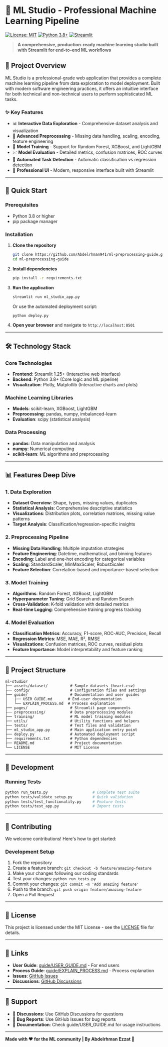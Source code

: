 # 🚀 ML Studio - Professional Machine Learning Pipeline

[![License: MIT](https://img.shields.io/badge/License-MIT-yellow.svg)](https://opensource.org/licenses/MIT)
[![Python 3.8+](https://img.shields.io/badge/python-3.8+-blue.svg)](https://www.python.org/downloads/)
[![Streamlit](https://img.shields.io/badge/Streamlit-1.25+-red.svg)](https://streamlit.io/)

> **A comprehensive, production-ready machine learning studio built with Streamlit for end-to-end ML workflows**

## 🎯 **Project Overview**

ML Studio is a professional-grade web application that provides a complete machine learning pipeline from data exploration to model deployment. Built with modern software engineering practices, it offers an intuitive interface for both technical and non-technical users to perform sophisticated ML tasks.

### ✨ **Key Features**

- 📊 **Interactive Data Exploration** - Comprehensive dataset analysis and visualization
- 🔧 **Advanced Preprocessing** - Missing data handling, scaling, encoding, feature engineering
- 🤖 **Model Training** - Support for Random Forest, XGBoost, and LightGBM
- 📈 **Model Evaluation** - Detailed metrics, confusion matrices, ROC curves
- 🎯 **Automated Task Detection** - Automatic classification vs regression detection
- 📱 **Professional UI** - Modern, responsive interface built with Streamlit

---

## 🚀 **Quick Start**

### Prerequisites
- Python 3.8 or higher
- pip package manager

### Installation

1. **Clone the repository**
   ```bash
   git clone https://github.com/Abdelrhman941/ml-preprocessing-guide.git
   cd ml-preprocessing-guide
   ```

2. **Install dependencies**
   ```bash
   pip install -r requirements.txt
   ```

3. **Run the application**
   ```bash
   streamlit run ml_studio_app.py
   ```
   Or use the automated deployment script:
   ```bash
   python deploy.py
   ```

4. **Open your browser** and navigate to `http://localhost:8501`

---

## 🛠️ **Technology Stack**

### **Core Technologies**
- **Frontend**: Streamlit 1.25+ (Interactive web interface)
- **Backend**: Python 3.8+ (Core logic and ML pipeline)
- **Visualization**: Plotly, Matplotlib (Interactive charts and plots)

### **Machine Learning Libraries**
- **Models**: scikit-learn, XGBoost, LightGBM
- **Preprocessing**: pandas, numpy, imbalanced-learn
- **Evaluation**: scipy (statistical analysis)

### **Data Processing**
- **pandas**: Data manipulation and analysis
- **numpy**: Numerical computing
- **scikit-learn**: ML algorithms and preprocessing

---

## 📊 **Features Deep Dive**

### **1. Data Exploration**
- **Dataset Overview**: Shape, types, missing values, duplicates
- **Statistical Analysis**: Comprehensive descriptive statistics
- **Visualizations**: Distribution plots, correlation matrices, missing value patterns
- **Target Analysis**: Classification/regression-specific insights

### **2. Preprocessing Pipeline**
- **Missing Data Handling**: Multiple imputation strategies
- **Feature Engineering**: Datetime, mathematical, and binning features
- **Encoding**: Label and one-hot encoding for categorical variables
- **Scaling**: StandardScaler, MinMaxScaler, RobustScaler
- **Feature Selection**: Correlation-based and importance-based selection

### **3. Model Training**
- **Algorithms**: Random Forest, XGBoost, LightGBM
- **Hyperparameter Tuning**: Grid Search and Random Search
- **Cross-Validation**: K-fold validation with detailed metrics
- **Real-time Logging**: Comprehensive training progress tracking

### **4. Model Evaluation**
- **Classification Metrics**: Accuracy, F1-score, ROC-AUC, Precision, Recall
- **Regression Metrics**: MSE, MAE, R², RMSE
- **Visualizations**: Confusion matrices, ROC curves, residual plots
- **Feature Importance**: Model interpretability and feature ranking

---

## 📁 **Project Structure**

```
ml-studio/
├── assets/dataset/          # Sample datasets (heart.csv)
├── config/                  # Configuration files and settings
├── guide/                   # Documentation and user guides
│   ├── USER_GUIDE.md       # End-user documentation
│   └── EXPLAIN_PROCESS.md  # Process explanation
├── pages/                   # Streamlit page components
├── preprocessing/           # Data preprocessing modules
├── training/                # ML model training modules
├── utils/                   # Utility functions and helpers
├── tests/                   # Test files and validation
├── ml_studio_app.py         # Main application entry point
├── deploy.py                # Automated deployment script
├── requirements.txt         # Python dependencies
├── README.md                # Project documentation
└── LICENSE                  # MIT License
```

---

## 🧪 **Development**

### **Running Tests**
```bash
python run_tests.py                    # Complete test suite
python tests/validate_setup.py         # Quick validation
python tests/test_functionality.py     # Feature tests
python tests/test_app.py               # Import tests
```

---

## 🤝 **Contributing**

We welcome contributions! Here's how to get started:

### **Development Setup**
1. Fork the repository
2. Create a feature branch: `git checkout -b feature/amazing-feature`
3. Make your changes following our coding standards
4. Test your changes: `python run_tests.py`
5. Commit your changes: `git commit -m 'Add amazing feature'`
6. Push to the branch: `git push origin feature/amazing-feature`
7. Open a Pull Request

---

## 📝 **License**

This project is licensed under the MIT License - see the [LICENSE](LICENSE) file for details.

---

## 🔗 **Links**

- **User Guide**: [guide/USER_GUIDE.md](guide/USER_GUIDE.md) - For end users
- **Process Guide**: [guide/EXPLAIN_PROCESS.md](guide/EXPLAIN_PROCESS.md) - Process explanation
- **Issues**: [GitHub Issues](https://github.com/Abdelrhman941/ml-preprocessing-guide/issues)
- **Discussions**: [GitHub Discussions](https://github.com/Abdelrhman941/ml-preprocessing-guide/discussions)

---

## 📧 **Support**

- 💬 **Discussions**: Use GitHub Discussions for questions
- 🐛 **Bug Reports**: Use GitHub Issues for bug reports
- 📖 **Documentation**: Check guide/USER_GUIDE.md for usage instructions

---

**Made with ❤️ for the ML community | By Abdelrhman Ezzat 🫡**
